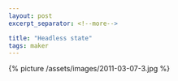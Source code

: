 ```yaml
---
layout: post
excerpt_separator: <!--more-->

title: "Headless state"
tags: maker
---
```


{% picture /assets/images/2011-03-07-3.jpg %}
<!--more-->